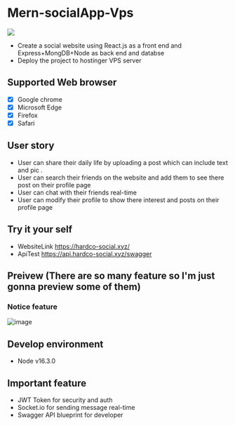 # Mern-socialApp-Vps
![](https://i.imgur.com/MFkP81f.jpg)
- Create a social website using React.js as a front end  and  Express+MongDB+Node as back end and databse 
- Deploy the project to hostinger VPS server


## Supported Web browser
- [x] Google chrome
- [x] Microsoft Edge
- [x] Firefox
- [x] Safari 

## User story 
- User can share their daily life by uploading a post  which can include text and pic .
- User can search their friends on the website and add them to see there post on their profile page
- User can chat with their friends real-time 
- User can modify their profile to show there interest and posts on their profile page

## Try it your self
- WebsiteLink https://hardco-social.xyz/
- ApiTest https://api.hardco-social.xyz/swagger

## Preivew (There are so many feature so I'm just gonna preview some of them)

### Notice feature
![image](NoticeFunction.gif)


## Develop environment
- Node v16.3.0 

## Important feature
- JWT Token for security and auth
- Socket.io for sending message real-time
- Swagger API blueprint for developer
